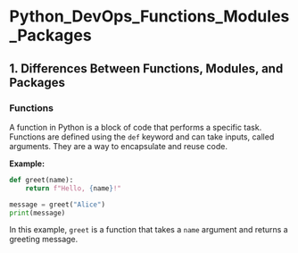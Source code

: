 # Python_DevOps_Functions_Modules_Packages

## 1. Differences Between Functions, Modules, and Packages

### Functions
 
A function in Python is a block of code that performs a specific task. Functions are defined using the `def` keyword and can take inputs, called arguments. They are a way to encapsulate and reuse code.

**Example:** 

```python
def greet(name):
    return f"Hello, {name}!"

message = greet("Alice")
print(message)
```

In this example, `greet` is a function that takes a `name` argument and returns a greeting message.
